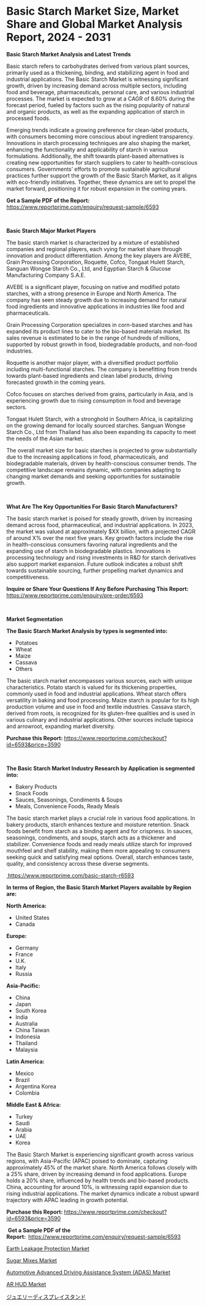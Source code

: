 <p><h1>Basic Starch Market Size, Market Share and Global Market Analysis Report, 2024 - 2031</h1></p><p><strong>Basic Starch Market Analysis and Latest Trends</strong></p>
<p><p>Basic starch refers to carbohydrates derived from various plant sources, primarily used as a thickening, binding, and stabilizing agent in food and industrial applications. The Basic Starch Market is witnessing significant growth, driven by increasing demand across multiple sectors, including food and beverage, pharmaceuticals, personal care, and various industrial processes. The market is expected to grow at a CAGR of 8.60% during the forecast period, fueled by factors such as the rising popularity of natural and organic products, as well as the expanding application of starch in processed foods.</p><p>Emerging trends indicate a growing preference for clean-label products, with consumers becoming more conscious about ingredient transparency. Innovations in starch processing techniques are also shaping the market, enhancing the functionality and applicability of starch in various formulations. Additionally, the shift towards plant-based alternatives is creating new opportunities for starch suppliers to cater to health-conscious consumers. Governments’ efforts to promote sustainable agricultural practices further support the growth of the Basic Starch Market, as it aligns with eco-friendly initiatives. Together, these dynamics are set to propel the market forward, positioning it for robust expansion in the coming years.</p></p>
<p><strong>Get a Sample PDF of the Report:&nbsp;</strong> <a href="https://www.reportprime.com/enquiry/request-sample/6593">https://www.reportprime.com/enquiry/request-sample/6593</a></p>
<p>&nbsp;</p>
<p><strong>Basic Starch Major Market Players</strong></p>
<p><p>The basic starch market is characterized by a mixture of established companies and regional players, each vying for market share through innovation and product differentiation. Among the key players are AVEBE, Grain Processing Corporation, Roquette, Cofco, Tongaat Hulett Starch, Sanguan Wongse Starch Co., Ltd, and Egyptian Starch & Glucose Manufacturing Company S.A.E.</p><p>AVEBE is a significant player, focusing on native and modified potato starches, with a strong presence in Europe and North America. The company has seen steady growth due to increasing demand for natural food ingredients and innovative applications in industries like food and pharmaceuticals. </p><p>Grain Processing Corporation specializes in corn-based starches and has expanded its product lines to cater to the bio-based materials market. Its sales revenue is estimated to be in the range of hundreds of millions, supported by robust growth in food, biodegradable products, and non-food industries.</p><p>Roquette is another major player, with a diversified product portfolio including multi-functional starches. The company is benefitting from trends towards plant-based ingredients and clean label products, driving forecasted growth in the coming years.</p><p>Cofco focuses on starches derived from grains, particularly in Asia, and is experiencing growth due to rising consumption in food and beverage sectors. </p><p>Tongaat Hulett Starch, with a stronghold in Southern Africa, is capitalizing on the growing demand for locally sourced starches. Sanguan Wongse Starch Co., Ltd from Thailand has also been expanding its capacity to meet the needs of the Asian market.</p><p>The overall market size for basic starches is projected to grow substantially due to the increasing applications in food, pharmaceuticals, and biodegradable materials, driven by health-conscious consumer trends. The competitive landscape remains dynamic, with companies adapting to changing market demands and seeking opportunities for sustainable growth.</p></p>
<p>&nbsp;</p>
<p><strong>What Are The Key Opportunities For Basic Starch Manufacturers?</strong></p>
<p><p>The basic starch market is poised for steady growth, driven by increasing demand across food, pharmaceutical, and industrial applications. In 2023, the market was valued at approximately $XX billion, with a projected CAGR of around X% over the next five years. Key growth factors include the rise in health-conscious consumers favoring natural ingredients and the expanding use of starch in biodegradable plastics. Innovations in processing technology and rising investments in R&D for starch derivatives also support market expansion. Future outlook indicates a robust shift towards sustainable sourcing, further propelling market dynamics and competitiveness.</p></p>
<p><strong>Inquire or Share Your Questions If Any Before Purchasing This Report:</strong> <a href="https://www.reportprime.com/enquiry/pre-order/6593">https://www.reportprime.com/enquiry/pre-order/6593</a></p>
<p>&nbsp;</p>
<p><strong>Market Segmentation</strong></p>
<p><strong>The Basic Starch Market Analysis by types is segmented into:</strong></p>
<p><ul><li>Potatoes</li><li>Wheat</li><li>Maize</li><li>Cassava</li><li>Others</li></ul></p>
<p><p>The basic starch market encompasses various sources, each with unique characteristics. Potato starch is valued for its thickening properties, commonly used in food and industrial applications. Wheat starch offers versatility in baking and food processing. Maize starch is popular for its high production volume and use in food and textile industries. Cassava starch, derived from roots, is recognized for its gluten-free qualities and is used in various culinary and industrial applications. Other sources include tapioca and arrowroot, expanding market diversity.</p></p>
<p><strong>Purchase this Report:&nbsp;</strong><a href="https://www.reportprime.com/checkout?id=6593&price=3590">https://www.reportprime.com/checkout?id=6593&price=3590</a></p>
<p>&nbsp;</p>
<p><strong>The Basic Starch Market Industry Research by Application is segmented into:</strong></p>
<p><ul><li>Bakery Products</li><li>Snack Foods</li><li>Sauces, Seasonings, Condiments & Soups</li><li>Meals, Convenience Foods, Ready Meals</li></ul></p>
<p><p>The basic starch market plays a crucial role in various food applications. In bakery products, starch enhances texture and moisture retention. Snack foods benefit from starch as a binding agent and for crispness. In sauces, seasonings, condiments, and soups, starch acts as a thickener and stabilizer. Convenience foods and ready meals utilize starch for improved mouthfeel and shelf stability, making them more appealing to consumers seeking quick and satisfying meal options. Overall, starch enhances taste, quality, and consistency across these diverse segments.</p></p>
<p><a href="https://www.reportprime.com/basic-starch-r6593">&nbsp;https://www.reportprime.com/basic-starch-r6593</a></p>
<p><strong>In terms of Region, the Basic Starch Market Players available by Region are:</strong></p>
<p>
    <p> <strong> North America: </strong>
        <ul>
            <li>United States</li>
            <li>Canada</li>
        </ul>
        </p> 
    <p> <strong> Europe: </strong>
        <ul>
            <li>Germany</li>
            <li>France</li>
            <li>U.K.</li>
            <li>Italy</li>
            <li>Russia</li>
        </ul>
        </p> 
    <p> <strong> Asia-Pacific: </strong>
        <ul>
            <li>China</li>
            <li>Japan</li>
            <li>South Korea</li>
            <li>India</li>
            <li>Australia</li>
            <li>China Taiwan</li>
            <li>Indonesia</li>
            <li>Thailand</li>
            <li>Malaysia</li>
        </ul>
        </p> 
    <p> <strong> Latin America: </strong>
        <ul>
            <li>Mexico</li>
            <li>Brazil</li>
            <li>Argentina Korea</li>
            <li>Colombia</li>
        </ul>
        </p> 
    <p> <strong> Middle East & Africa: </strong>
        <ul>
            <li>Turkey</li>
            <li>Saudi</li>
            <li>Arabia</li>
            <li>UAE</li>
            <li>Korea</li>
        </ul>
    </p>
    </p>
<p><p>The Basic Starch Market is experiencing significant growth across various regions, with Asia-Pacific (APAC) poised to dominate, capturing approximately 45% of the market share. North America follows closely with a 25% share, driven by increasing demand in food applications. Europe holds a 20% share, influenced by health trends and bio-based products. China, accounting for around 10%, is witnessing rapid expansion due to rising industrial applications. The market dynamics indicate a robust upward trajectory with APAC leading in growth potential.</p></p>
<p><strong>Purchase this Report: </strong><a href="https://www.reportprime.com/checkout?id=6593&price=3590">https://www.reportprime.com/checkout?id=6593&price=3590</a></p>
<p>&nbsp;<strong>Get a Sample PDF of the Report:&nbsp;&nbsp;</strong><a href="https://www.reportprime.com/enquiry/request-sample/6593">https://www.reportprime.com/enquiry/request-sample/6593</a></p>
<p><strong></strong></p>
<p><p><a href="https://www.linkedin.com/pulse/earth-leakage-protection-market-evolution-global-trends-p0gzf?trackingId=04GipMcRRfqKQS8crWfdSg%3D%3D">Earth Leakage Protection Market</a></p><p><a href="https://github.com/LaurenHoover80/Market-Research-Report-List-1/blob/main/sugar-mixes-market.md">Sugar Mixes Market</a></p><p><a href="https://issuu.com/reportprime-2/docs/automotive-advanced-driving-assista_84324f57073c4f">Automotive Advanced Driving Assistance System (ADAS) Market</a></p><p><a href="https://issuu.com/reportprime-2/docs/ar-hud-market-size-2030.pptx_6267ea6933a88f">AR HUD Market</a></p><p><a href="https://medium.com/@mayeuwjvassey/%E3%82%B8%E3%83%A5%E3%82%A8%E3%83%AA%E3%83%BC%E3%83%87%E3%82%A3%E3%82%B9%E3%83%97%E3%83%AC%E3%82%A4%E3%82%B9%E3%82%BF%E3%83%B3%E3%83%89%E5%B8%82%E5%A0%B4-2024%E5%B9%B4%E3%81%8B%E3%82%892031%E5%B9%B4%E3%81%AE%E3%82%B0%E3%83%AD%E3%83%BC%E3%83%90%E3%83%AB%E5%B8%82%E5%A0%B4%E5%8B%95%E5%90%91%E3%81%A8%E8%B2%A9%E5%A3%B2%E5%8B%95%E5%90%91-87a1807f0621">ジュエリーディスプレイスタンド</a></p></p>